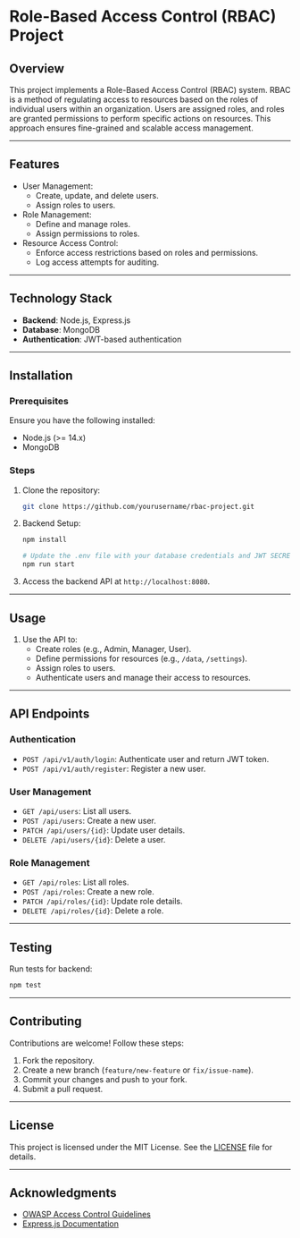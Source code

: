 # Role-Based Access Control (RBAC) Project

## Overview
This project implements a Role-Based Access Control (RBAC) system. RBAC is a method of regulating access to resources based on the roles of individual users within an organization. Users are assigned roles, and roles are granted permissions to perform specific actions on resources. This approach ensures fine-grained and scalable access management.

---

## Features
- User Management:
  - Create, update, and delete users.
  - Assign roles to users.
- Role Management:
  - Define and manage roles.
  - Assign permissions to roles.
- Resource Access Control:
  - Enforce access restrictions based on roles and permissions.
  - Log access attempts for auditing.

---

## Technology Stack
- **Backend**: Node.js, Express.js
- **Database**: MongoDB
- **Authentication**: JWT-based authentication

---

## Installation
### Prerequisites
Ensure you have the following installed:
- Node.js (>= 14.x)
- MongoDB
### Steps
1. Clone the repository:
   ```bash
   git clone https://github.com/yourusername/rbac-project.git
   ```

2. Backend Setup:
   ```bash
   npm install

   # Update the .env file with your database credentials and JWT SECRET KEY
   npm run start
   ```

3. Access the backend API at `http://localhost:8080`.

---

## Usage
1. Use the API to:
   - Create roles (e.g., Admin, Manager, User).
   - Define permissions for resources (e.g., `/data`, `/settings`).
   - Assign roles to users.
   - Authenticate users and manage their access to resources.

---

## API Endpoints
### Authentication
- `POST /api/v1/auth/login`: Authenticate user and return JWT token.
- `POST /api/v1/auth/register`: Register a new user.

### User Management
- `GET /api/users`: List all users.
- `POST /api/users`: Create a new user.
- `PATCH /api/users/{id}`: Update user details.
- `DELETE /api/users/{id}`: Delete a user.

### Role Management
- `GET /api/roles`: List all roles.
- `POST /api/roles`: Create a new role.
- `PATCH /api/roles/{id}`: Update role details.
- `DELETE /api/roles/{id}`: Delete a role.

---

## Testing
Run tests for backend:
```bash
npm test
```

---


## Contributing
Contributions are welcome! Follow these steps:
1. Fork the repository.
2. Create a new branch (`feature/new-feature` or `fix/issue-name`).
3. Commit your changes and push to your fork.
4. Submit a pull request.

---

## License
This project is licensed under the MIT License. See the [LICENSE](LICENSE) file for details.

---

## Acknowledgments
- [OWASP Access Control Guidelines](https://owasp.org/www-project-top-ten/)
- [Express.js Documentation](https://expressjs.com/)
